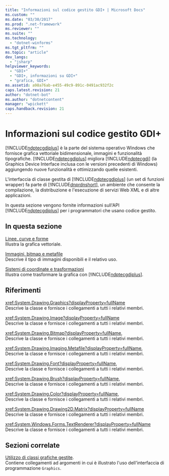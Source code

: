 ```yaml
---
title: "Informazioni sul codice gestito GDI+ | Microsoft Docs"
ms.custom: ""
ms.date: "03/30/2017"
ms.prod: ".net-framework"
ms.reviewer: ""
ms.suite: ""
ms.technology: 
  - "dotnet-winforms"
ms.tgt_pltfrm: ""
ms.topic: "article"
dev_langs: 
  - "jsharp"
helpviewer_keywords: 
  - "GDI+"
  - "GDI+, informazioni su GDI+"
  - "grafica, GDI+"
ms.assetid: a98a76ab-e455-49c9-891c-0491ac932f2c
caps.latest.revision: 21
author: "dotnet-bot"
ms.author: "dotnetcontent"
manager: "wpickett"
caps.handback.revision: 21
---
```

# Informazioni sul codice gestito GDI+
[!INCLUDE[ndptecgdiplus](../../../../includes/ndptecgdiplus-md.md)] è la parte del sistema operativo Windows che fornisce grafica vettoriale bidimensionale, immagini e funzionalità tipografiche.  [!INCLUDE[ndptecgdiplus](../../../../includes/ndptecgdiplus-md.md)] migliora [!INCLUDE[ndptecgdi](../../../../includes/ndptecgdi-md.md)] \(la Graphics Device Interface inclusa con le versioni precedenti di Windows\) aggiungendo nuove funzionalità e ottimizzando quelle esistenti.  
  
 L'interfaccia di classe gestita di [!INCLUDE[ndptecgdiplus](../../../../includes/ndptecgdiplus-md.md)] \(un set di funzioni wrapper\) fa parte di [!INCLUDE[dnprdnshort](../../../../includes/dnprdnshort-md.md)], un ambiente che consente la compilazione, la distribuzione e l'esecuzione di servizi Web XML e di altre applicazioni.  
  
 In questa sezione vengono fornite informazioni sull'API [!INCLUDE[ndptecgdiplus](../../../../includes/ndptecgdiplus-md.md)] per i programmatori che usano codice gestito.  
  
## In questa sezione  
 [Linee, curve e forme](../../../../docs/framework/winforms/advanced/lines-curves-and-shapes.md)  
 Illustra la grafica vettoriale.  
  
 [Immagini, bitmap e metafile](../../../../docs/framework/winforms/advanced/images-bitmaps-and-metafiles.md)  
 Descrive il tipo di immagini disponibili e il relativo uso.  
  
 [Sistemi di coordinate e trasformazioni](../../../../docs/framework/winforms/advanced/coordinate-systems-and-transformations.md)  
 Illustra come trasformare la grafica con [!INCLUDE[ndptecgdiplus](../../../../includes/ndptecgdiplus-md.md)].  
  
## Riferimenti  
 <xref:System.Drawing.Graphics?displayProperty=fullName>  
 Descrive la classe e fornisce i collegamenti a tutti i relativi membri.  
  
 <xref:System.Drawing.Image?displayProperty=fullName>  
 Descrive la classe e fornisce i collegamenti a tutti i relativi membri.  
  
 <xref:System.Drawing.Bitmap?displayProperty=fullName>,  
 Descrive la classe e fornisce i collegamenti a tutti i relativi membri.  
  
 <xref:System.Drawing.Imaging.Metafile?displayProperty=fullName>,  
 Descrive la classe e fornisce i collegamenti a tutti i relativi membri.  
  
 <xref:System.Drawing.Font?displayProperty=fullName>,  
 Descrive la classe e fornisce i collegamenti a tutti i relativi membri.  
  
 <xref:System.Drawing.Brush?displayProperty=fullName>,  
 Descrive la classe e fornisce i collegamenti a tutti i relativi membri.  
  
 <xref:System.Drawing.Color?displayProperty=fullName>,  
 Descrive la classe e fornisce i collegamenti a tutti i relativi membri.  
  
 <xref:System.Drawing.Drawing2D.Matrix?displayProperty=fullName>  
 Descrive la classe e fornisce i collegamenti a tutti i relativi membri.  
  
 <xref:System.Windows.Forms.TextRenderer?displayProperty=fullName>  
 Descrive la classe e fornisce i collegamenti a tutti i relativi membri.  
  
## Sezioni correlate  
 [Utilizzo di classi grafiche gestite](../../../../docs/framework/winforms/advanced/using-managed-graphics-classes.md).  
 Contiene collegamenti ad argomenti in cui è illustrato l'uso dell'interfaccia di programmazione `Graphics`.